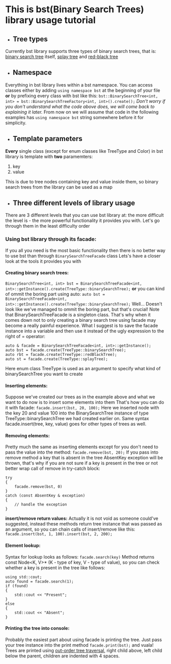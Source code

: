 # This is bst(Binary Search Trees) library usage tutorial

* ## Tree types
Currently bst library supports three types of binary search trees, that is: [binary search tree](https://en.wikipedia.org/wiki/Binary_search_tree) itself, [splay tree](https://en.wikipedia.org/wiki/Splay_tree) and [red-black tree](https://en.wikipedia.org/wiki/Red%E2%80%93black_tree)

* ## Namespace
Everything in bst library lives within a bst namespace.
You can access classes either by adding `using namespace bst` at the beginning of your file **or**
by prefixing every class with bst like this: `bst::BinarySearchTree<int, int> = bst::BinarySearchTreeFactory<int, int>().create();`
*Don't worry if you don't understand what the code above does, we will come back to explaining it later.*
From now on we will assume that code in the following examples has `using namespace bst` string somewhere before it for simplicity.

* ## Template parameters
**Every** single class (except for enum classes like TreeType and Color) in bst library is template with **two** paramemters:
  1. key
  2. value
  
This is due to tree nodes containing key and value inside them, so binary search trees from the library can be used as a map

* ## **Three** different levels of library usage
There are 3 different levels that you can use bst library at:
the more difficult the level is - the more powerful functionality it provides you with.
Let's go through them in the least difficulty order
### Using bst library through its facade:
If you all you need is the most basic functionality then there is no better way to use bst than through `BinarySearchTreeFacade` class
Lets's have a closer look at the tools it provides you with
#### Creating binary search trees: 
`BinarySearchTree<int, int> bst = BinarySearchTreeFacade<int, int>::getInstance().create(TreeType::binarySearchTree);` **or**
you can kind of ommit the boring part using auto: 
`auto bst =  BinarySearchTreeFacade<int, int>::getInstance().create(TreeType::binarySearchTree);`
Well... Doesn't look like we've managed to ommit the boring part, but that's crucial! 
Note that BinarySearchTreeFacade is a singleton class.
That's why when it comes down not to only creating a binary search tree using facade may become a really painful experience.
What I suggest is to save the facade instance into a variable and then 
use it instead of the ugly expression to the right of = operator:

    auto & facade = BinarySearchTreeFacade<int, int>::getInstance();
    auto bst = facade.create(TreeType::binarySearchTree);
    auto rbt = facade.create(TreeType::redBlackTree);
    auto st = facade.create(TreeType::splayTree);
Here enum class TreeType is used as an argument to specify what kind of binarySearchTree you want to create
    
#### Inserting elements: 
Suppose we've created our trees as in the example above and what we want to do now is to insert some elements into them
That's how you can do it with facade: `facade.insert(bst, 20, 100);` 
Here we inserted node with the key 20 and value 100 into the BinarySearchTree instance of type
TreeType::binarySearchTree we had created earlier on.
Same syntax facade.insert(tree, key, value) goes for other types of trees as well.
    
#### Removing elements:
Pretty much the same as inserting elements except for you don't need to pass the value into the method: 
`facade.remove(bst, 20);`
If you pass into remove method a key that is absent in the tree AbsentKey exception will be thrown, that's why
if you are not sure if a key is present in the tree or not better wrap call of remove in try-catch block:

    try
    {
        facade.remove(bst, 0)
    }
    catch (const AbsentKey & exception)
    {
        // handle the exception
    }
    
**insert/remove return values:**
Actually it is not void as someone could've suggested, instead these methods return tree instance that was passed
as an argument, so you can chain calls of insert/remove like this: `facade.insert(bst, 1, 100).insert(bst, 2, 200);`
    
#### Element lookup:
Syntax for lookup looks as follows: `facade.search(key)`
Method returns const Node<K, V>* (K - type of key, V - type of value), 
so you can check whether a key is present in the tree like follows:

    using std::cout;
    auto found = facade.search(1);
    if (found)
    {
        std::cout << "Present";
    }
    else
    {
        std::cout << "Absent";
    }
    
#### Printing the tree into console: 
Probably the easiest part about using facade is printing the tree.
Just pass your tree instance into the print method `facade.print(bst);` and vuala!
Trees are printed using [out-order tree traversal](https://en.wikipedia.org/wiki/Tree_traversal), right child above, left child below the parent,
children are indented with 4 spaces.
    
